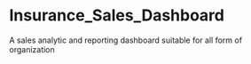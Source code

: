 # Insurance_Sales_Dashboard
A sales analytic and reporting dashboard suitable for all form of organization
